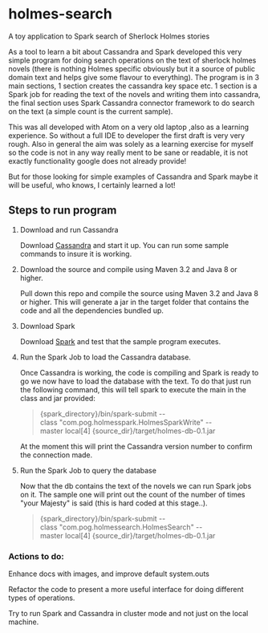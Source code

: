 # holmes-search
A toy application to Spark search of Sherlock Holmes stories

As a tool to learn a bit about Cassandra and Spark developed this very simple program for doing search operations on the text of sherlock holmes novels (there is nothing Holmes specific obviously but it a source of public domain text and helps give some flavour to everything). The program is in 3 main sections, 1 section creates the cassandra key space etc. 1 section is a Spark job for reading the text of the novels and writing them into cassandra, the final section uses Spark Cassandra connector framework to do search on the text (a simple count is the current sample).

This was all developed with Atom on a very old laptop ,also as a learning experience. So without a full IDE to developer the first draft is very very rough. Also in general the aim was solely as a learning exercise for myself so the code is not in any way really ment to be sane or readable, it is not exactly functionality google does not already provide!

But for those looking for simple examples of Cassandra and Spark maybe it will be useful, who knows, I certainly learned a lot!

## Steps to run program

1. Download and run Cassandra

   Download [Cassandra](http://cassandra.apache.org/doc/latest/getting_started/index.html) and start it up. You can run some sample commands to insure it is working.

2. Download the source and compile using Maven 3.2 and Java 8 or higher.

   Pull down this repo and compile the source using Maven 3.2 and Java 8 or higher. This will generate a jar in the target folder that contains the code and all the dependencies bundled up.

3. Download Spark

   Download [Spark](http://spark.apache.org/docs/latest/) and test that the sample program executes.

4. Run the Spark Job to load the Cassandra database.

   Once Cassandra is working, the code is compiling and Spark is ready to go we now have to load the database with the text. To do that just run the following command, this will tell spark to execute the main in the class and jar provided:

   > {spark_directory}/bin/spark-submit --class "com.pog.holmesspark.HolmesSparkWrite" --master local[4] {source_dir}/target/holmes-db-0.1.jar

   At the moment this will print the Cassandra version number to confirm the connection made.

5. Run the Spark Job to query the database

   Now that the db contains the text of the novels we can run Spark jobs on it. The sample one will print out the count of the number of times "your Majesty" is said (this is hard coded at this stage..). 

   > {spark_directory}/bin/spark-submit --class "com.pog.holmessearch.HolmesSearch" --master local[4] {source_dir}/target/holmes-db-0.1.jar

### Actions to do:

Enhance docs with images, and improve default system.outs

Refactor the code to present a more useful interface for doing different types of operations.

Try to run Spark and Cassandra in cluster mode and not just on the local machine.

